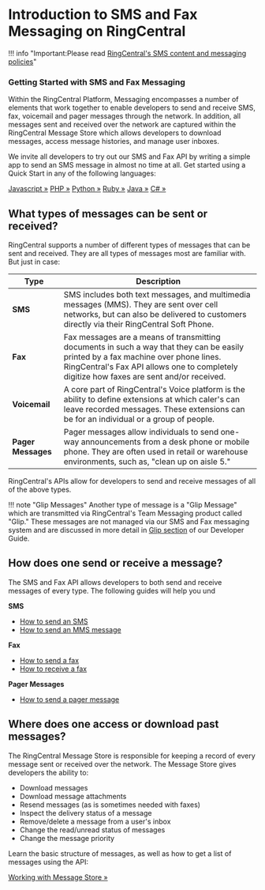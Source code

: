 # Introduction to SMS and Fax Messaging on RingCentral
!!! info "Important:Please read [RingCentral's SMS content and messaging policies](https://www.ringcentral.com/legal/sms-mms-content-policies.html)"

<div class="jumbotron pt-1">
  <h3 class="h3 display-5">Getting Started with SMS and Fax Messaging</h3>
  <p class="lead">Within the RingCentral Platform, Messaging encompasses a number of elements that work together to enable developers to send and receive SMS, fax, voicemail and pager messages through the network. In addition, all messages sent and received over the network are captured within the RingCentral Message Store which allows developers to download messages, access message histories, and manage user inboxes.</p>
  <p>We invite all developers to try out our SMS and Fax API by writing a simple app to send an SMS message in almost no time at all. Get started using a Quick Start in any of the following languages:</p>
  <a href="quick-start/#Javascript" class="btn btn-light qs-link">Javascript &raquo;</a>
  <a href="quick-start/#PHP" class="btn btn-light qs-link">PHP &raquo;</a>
  <a href="quick-start/#Python" class="btn btn-light qs-link">Python &raquo;</a>
  <a href="quick-start/#Ruby" class="btn btn-light qs-link">Ruby &raquo;</a>
  <a href="quick-start/#Java" class="btn btn-light qs-link">Java &raquo;</a>
  <a href="quick-start/#C#" class="btn btn-light qs-link">C# &raquo;</a>
</div>

## What types of messages can be sent or received?

RingCentral supports a number of different types of messages that can be sent and received. They are all types of messages most are familiar with. But just in case:

| Type | Description |
|-|-|
| **SMS** | SMS includes both text messages, and multimedia messages (MMS). They are sent over cell networks, but can also be delivered to customers directly via their RingCentral Soft Phone. |
| **Fax** | Fax messages are a means of transmitting documents in such a way that they can be easily printed by a fax machine over phone lines. RingCentral's Fax API allows one to completely digitize how faxes are sent and/or received. |
| **Voicemail** | A core part of RingCentral's Voice platform is the ability to define extensions at which caler's can leave recorded messages. These extensions can be for an individual or a group of people. |
| **Pager Messages** | Pager messages allow individuals to send one-way announcements from a desk phone or mobile phone. They are often used in retail or warehouse environments, such as, "clean up on aisle 5." | 

RingCentral's APIs allow for developers to send and receive messages of all of the above types. 

!!! note "Glip Messages"
    Another type of message is a "Glip Message" which are transmitted via RingCentral's Team Messaging product called "Glip." These messages are not managed via our SMS and Fax messaging system and are discussed in more detail in [Glip section](../team-messaging/) of our Developer Guide.

## How does one send or receive a message?

The SMS and Fax API allows developers to both send and receive messages of every type. The following guides will help you und

**SMS**

* [How to send an SMS](./sms/sending-sms)
* [How to send an MMS message](./sms/sending-images)

**Fax**

* [How to send a fax](./fax/sending-faxes)
* [How to receive a fax](./fax/receiving-faxes)

**Pager Messages**

* [How to send a pager message](./pager/sending-pager-messages)

## Where does one access or download past messages?

The RingCentral Message Store is responsible for keeping a record of every message sent or received over the network. The Message Store gives developers the ability to:

* Download messages
* Download message attachments
* Resend messages (as is sometimes needed with faxes)
* Inspect the delivery status of a message
* Remove/delete a message from a user's inbox
* Change the read/unread status of messages
* Change the message priority

Learn the basic structure of messages, as well as how to get a list of messages using the API:

<a class="btn btn-primary" href="./message-store/working-with-message-store/">Working with Message Store &raquo;</a>
